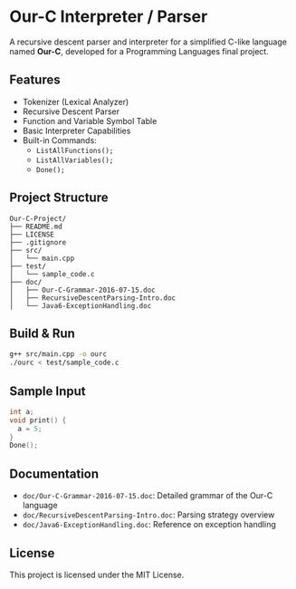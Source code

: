 # Our-C Interpreter / Parser

A recursive descent parser and interpreter for a simplified C-like language named **Our-C**, developed for a Programming Languages final project.

## Features

- Tokenizer (Lexical Analyzer)
- Recursive Descent Parser
- Function and Variable Symbol Table
- Basic Interpreter Capabilities
- Built-in Commands:
  - `ListAllFunctions();`
  - `ListAllVariables();`
  - `Done();`

## Project Structure

```
Our-C-Project/
├── README.md
├── LICENSE
├── .gitignore
├── src/
│   └── main.cpp
├── test/
│   └── sample_code.c
├── doc/
│   ├── Our-C-Grammar-2016-07-15.doc
│   ├── RecursiveDescentParsing-Intro.doc
│   └── Java6-ExceptionHandling.doc
```

## Build & Run

```bash
g++ src/main.cpp -o ourc
./ourc < test/sample_code.c
```

## Sample Input

```c
int a;
void print() {
  a = 5;
}
Done();
```

## Documentation

- `doc/Our-C-Grammar-2016-07-15.doc`: Detailed grammar of the Our-C language
- `doc/RecursiveDescentParsing-Intro.doc`: Parsing strategy overview
- `doc/Java6-ExceptionHandling.doc`: Reference on exception handling

## License

This project is licensed under the MIT License.
